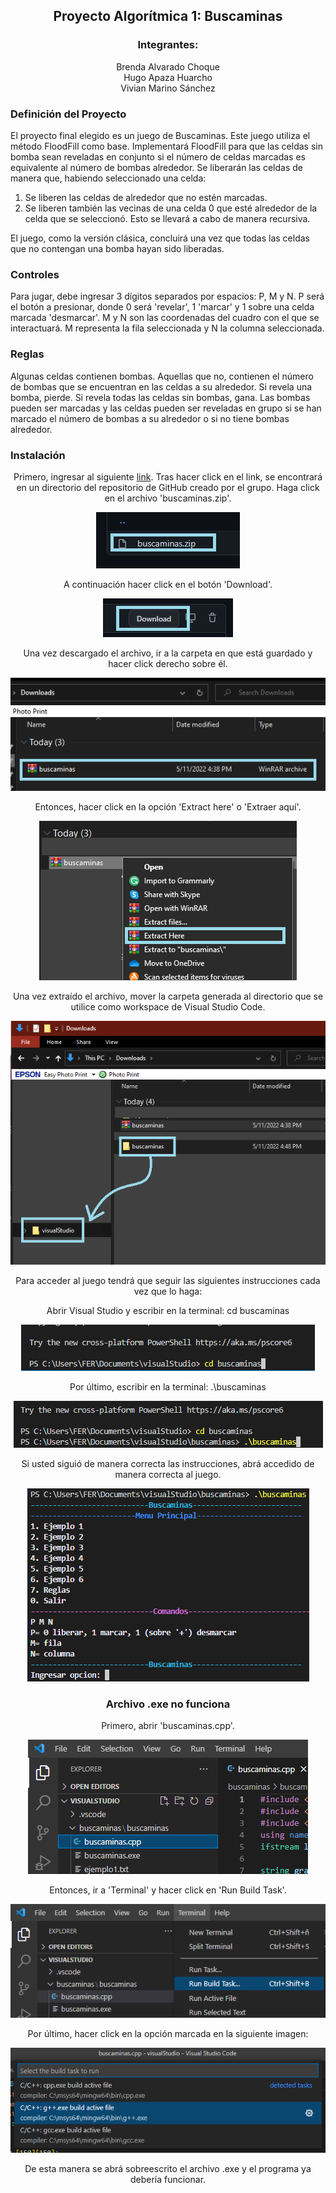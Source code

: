 <div align="center">
  
  ## Proyecto Algorítmica 1: Buscaminas
  ### Integrantes: 
  Brenda Alvarado Choque<br/>
  Hugo Apaza Huarcho<br/>
  Vivian Marino Sánchez
    
</div>

### Definición del Proyecto

El proyecto final elegido es un juego de Buscaminas. Este juego utiliza el método FloodFill como base. Implementará FloodFill para que las celdas sin bomba sean reveladas en conjunto si el número de celdas marcadas es equivalente al número de bombas alrededor. Se liberarán las celdas de manera que, habiendo seleccionado una celda:<br/>

<ol>
  
  <li>Se liberen las celdas de alrededor que no estén marcadas.</li>
  <li>Se liberen también las vecinas de una celda 0 que esté alrededor de la celda que se seleccionó. Esto se llevará a cabo de manera recursiva.</li>
  
</ol>

El juego, como la versión clásica, concluirá una vez que todas las celdas que no contengan una bomba hayan sido liberadas.<br/>

### Controles

Para jugar, debe ingresar 3 dígitos separados por espacios: P, M y N. P será el botón a presionar, donde 0 será 'revelar', 1 'marcar' y 1 sobre una celda marcada 'desmarcar'. M y N son las coordenadas del cuadro con el que se interactuará. M representa la fila seleccionada y N la columna seleccionada.<br/>

### Reglas

Algunas celdas contienen bombas. Aquellas que no, contienen el número de bombas que se encuentran en las celdas a su alrededor. Si revela una bomba, pierde. Si revela todas las celdas sin bombas, gana. Las bombas pueden ser marcadas y las celdas pueden ser reveladas en grupo si se han marcado el número de bombas a su alrededor o si no tiene bombas alrededor.

### Instalación

<div align="center">
  
  Primero, ingresar al siguiente [link](https://github.com/HugoAlejandro2002/Proyecto-Algoritmica-I/tree/main/versionFinal). Tras hacer click en el link, se encontrará en un directorio del repositorio de GitHub creado por el grupo. Haga click en el archivo 'buscaminas.zip'.

![alt text](https://github.com/HugoAlejandro2002/Proyecto-Algoritmica-I/blob/main/imagenes/install1.png)
  
  A continuación hacer click en el botón 'Download'.
  
  ![alt text](https://github.com/HugoAlejandro2002/Proyecto-Algoritmica-I/blob/main/imagenes/install2.png)
  
  Una vez descargado el archivo, ir a la carpeta en que está guardado y hacer click derecho sobre él.
  
  ![alt text](https://github.com/HugoAlejandro2002/Proyecto-Algoritmica-I/blob/main/imagenes/install3.png)
  
  Entonces, hacer click en la opción 'Extract here' o 'Extraer aquí'.
  
   ![alt text](https://github.com/HugoAlejandro2002/Proyecto-Algoritmica-I/blob/main/imagenes/install4.png)
  
  Una vez extraído el archivo, mover la carpeta generada al directorio que se utilice como workspace de Visual Studio Code.
  
  ![alt text](https://github.com/HugoAlejandro2002/Proyecto-Algoritmica-I/blob/main/imagenes/install5.png)
  
  Para acceder al juego tendrá que seguir las siguientes instrucciones cada vez que lo haga:

Abrir Visual Studio y escribir en la terminal: cd buscaminas
  
  ![alt text](https://github.com/HugoAlejandro2002/Proyecto-Algoritmica-I/blob/main/imagenes/install6.png)
  
  Por último, escribir en la terminal: .\buscaminas
  
  ![alt text](https://github.com/HugoAlejandro2002/Proyecto-Algoritmica-I/blob/main/imagenes/install7.png)
  
  Si usted siguió de manera correcta las instrucciones, abrá accedido de manera correcta al juego.
  
  ![alt text](https://github.com/HugoAlejandro2002/Proyecto-Algoritmica-I/blob/main/imagenes/install8.png)
  
  ### Archivo .exe no funciona
  
  Primero, abrir 'buscaminas.cpp'.
  
   ![alt text](https://github.com/HugoAlejandro2002/Proyecto-Algoritmica-I/blob/main/imagenes/install9.png)
  
  Entonces, ir a 'Terminal' y hacer click en 'Run Build Task'.
  
   ![alt text](https://github.com/HugoAlejandro2002/Proyecto-Algoritmica-I/blob/main/imagenes/install10.png)
  
  Por último, hacer click en la opción marcada en la siguiente imagen:
  
  ![alt text](https://github.com/HugoAlejandro2002/Proyecto-Algoritmica-I/blob/main/imagenes/install11.png)
  
  De esta manera se abrá sobreescrito el archivo .exe y el programa ya debería funcionar.
  
</div>
